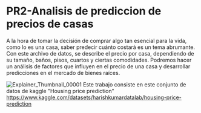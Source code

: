 # PR2-Analisis de prediccion de precios de casas


A la hora de tomar la decisión de comprar algo tan esencial para la vida, como lo es una casa, saber predecir cuánto costará es un tema abrumante. Con este archivo de datos, se describe el precio por casa, dependiendo de su tamaño, baños, pisos, cuartos y ciertas comodidades. Podremos hacer un análisis de factores que influyen en el precio de una casa y desarrollar predicciones en el mercado de bienes raíces. 

![Explainer_Thumbnail_00001](https://github.com/pedroest13/PR2/assets/120058995/73be5a1d-c6db-44ad-887c-7c104bf78230)
Este trabajo consiste en este conjunto de datos de kaggle "Housing price prediction" 
https://www.kaggle.com/datasets/harishkumardatalab/housing-price-prediction
